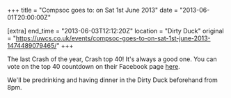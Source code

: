 +++
title = "Compsoc goes to: on Sat 1st June 2013"
date = "2013-06-01T20:00:00Z"

[extra]
end_time = "2013-06-03T12:12:20Z"
location = "Dirty Duck"
original = "https://uwcs.co.uk/events/compsoc-goes-to-on-sat-1st-june-2013-1474489079465/"
+++

The last Crash of the year, Crash top 40\! It's always a good one. You can vote on the top 40 countdown on their Facebook page [here](http://www.facebook.com/CrashTop402013/info).

We'll be predrinking and having dinner in the Dirty Duck beforehand from 8pm.

